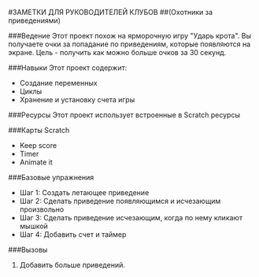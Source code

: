 #ЗАМЕТКИ ДЛЯ РУКОВОДИТЕЛЕЙ КЛУБОВ
##(Охотники за приведениями)

###Ведение
Этот проект похож на ярморочную игру "Ударь крота". Вы получаете очки за попадание по приведениям, которые появляются на экране. Цель - получить как можно больше очков за 30 секунд.

###Навыки
Этот проект содержит:

* Создание переменных
* Циклы
* Хранение и установку счета игры

###Ресурсы
Этот проект использует встроенные в Scratch ресурсы

###Карты Scratch
* Keep score 
* Timer 
* Animate it

###Базовые упражнения
* Шаг 1: Создать летающее приведение
* Шаг 2: Сделать приведение появляющимся и исчезающим произвольно
* Шаг 3: Сделать приведение исчезающим, когда по нему кликают мышкой
* Шаг 4: Добавить счет и таймер

###Вызовы
1. Добавить больше приведений.
